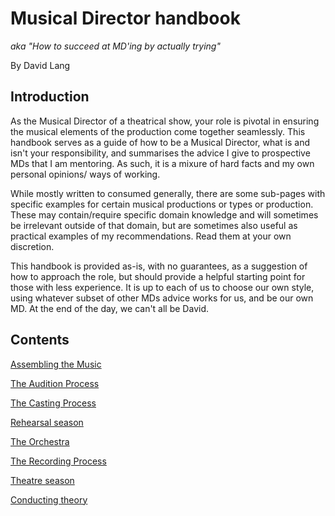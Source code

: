 # Musical Director handbook

_aka "How to succeed at MD'ing by actually trying"_

By David Lang

## Introduction

As the Musical Director of a theatrical show, your role is pivotal in ensuring the musical elements of the production come together seamlessly. This handbook serves as a guide of how to be a Musical Director, what is and isn't your responsibility, and summarises the advice I give to prospective MDs that I am mentoring. As such, it is a mixure of hard facts and my own personal opinions/ ways of working.

While mostly written to consumed generally, there are some sub-pages with specific examples for certain musical productions or types or production. These may contain/require specific domain knowledge and will sometimes be irrelevant outside of that domain, but are sometimes also useful as practical examples of my recommendations. Read them at your own discretion.

This handbook is provided as-is, with no guarantees, as a suggestion of how to approach the role, but should provide a helpful starting point for those with less experience. It is up to each of us to choose our own style, using whatever subset of other MDs advice works for us, and be our own MD. At the end of the day, we can't all be David.

## Contents

[Assembling the Music](/arrangement/index)

[The Audition Process](/auditions/index)

[The Casting Process](/casting/index)

[Rehearsal season](/rehearsals/index)

[The Orchestra](/orchestra/index)

[The Recording Process](/recording/index)

[Theatre season](/theatre/index)

[Conducting theory](/conducting/index)
